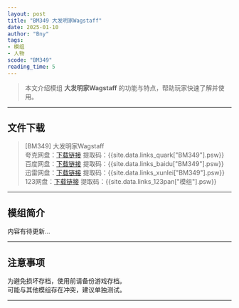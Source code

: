```yaml
---
layout: post
title: "BM349 大发明家Wagstaff"
date: 2025-01-10
author: "Bny"
tags: 
- 模组
- 人物
scode: "BM349"
reading_time: 5
---
```


> 本文介绍模组 **大发明家Wagstaff** 的功能与特点，帮助玩家快速了解并使用。

---

## 文件下载

> [BM349] 大发明家Wagstaff  
夸克网盘：[下载链接]({{site.data.links_quark["BM349"].url}}) 提取码：{{site.data.links_quark["BM349"].psw}}  
百度网盘：[下载链接]({{site.data.links_baidu["BM349"].url}}) 提取码：{{site.data.links_baidu["BM349"].psw}}  
迅雷网盘：[下载链接]({{site.data.links_xunlei["BM349"].url}}) 提取码：{{site.data.links_xunlei["BM349"].psw}}  
123网盘：[下载链接]({{site.data.links_123pan["模组"].url}}) 提取码：{{site.data.links_123pan["模组"].psw}}  

---

## 模组简介

>  
内容有待更新...  

---

## 注意事项

>  
为避免损坏存档，使用前请备份游戏存档。  
可能与其他模组存在冲突，建议单独测试。  

---

